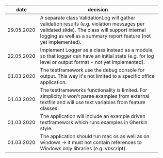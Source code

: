 | date | decision |
|------|----------|
| 29.05.2020 | A separate class ValidationLog will gather validation results (e.g. violation messages per validated slide). The class will support internal logging as well as a summary report feature (not yet implemented).|
| 22.05.2020 | Implement Logger as a class instead as a module, so that logger can have an initial state (e.g. for log level or output format - not yet implemented).|
| 01.03.2020 | The testframework use the debug console for output. This way it's not limited to a specific office application.|
| 01.03.2020 | The testframeworks functionality is limited. For simplicity it won't parse examples from external textfile and will use text variables from feature classes.|
| 01.03.2020 | The application will include an example driven testframework which runs examples in Gherkin style.|
| 01.03.2020 | The application should run mac os as well as on windows -> it must not contain references to Windows only libraries (e.g. vbscript). |
